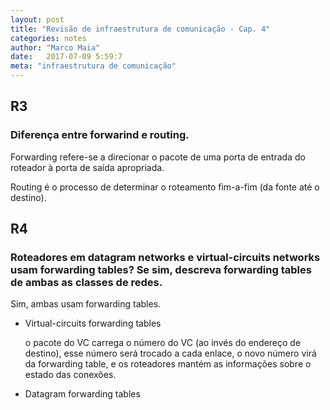 ```yaml
---
layout: post
title: "Revisão de infraestrutura de comunicação - Cap. 4"
categories: notes
author: "Marco Maia"
date:   2017-07-09 5:59:7
meta: "infraestrutura de comunicação"
---
```


## R3
### Diferença entre forwarind e routing.

Forwarding refere-se a direcionar o pacote de uma porta de entrada do roteador
à porta de saída apropriada.

Routing é o processo de determinar o roteamento fim-a-fim (da fonte até o destino).

## R4
### Roteadores em datagram networks e virtual-circuits networks usam forwarding tables? Se sim, descreva forwarding tables de ambas as classes de redes.

Sim, ambas usam forwarding tables.

- Virtual-circuits forwarding tables

    o pacote do VC carrega o número do VC (ao invés do endereço de destino), esse número será trocado a cada enlace, o novo número virá da forwarding table, e os roteadores mantém as informações sobre o estado das conexões.

- Datagram forwarding tables
